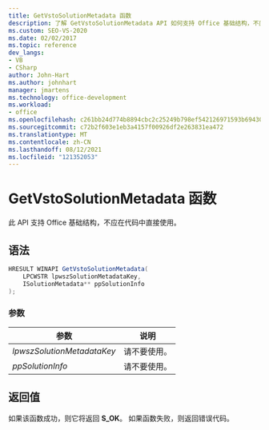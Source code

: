 ```yaml
---
title: GetVstoSolutionMetadata 函数
description: 了解 GetVstoSolutionMetadata API 如何支持 Office 基础结构，不应在代码中直接使用。
ms.custom: SEO-VS-2020
ms.date: 02/02/2017
ms.topic: reference
dev_langs:
- VB
- CSharp
author: John-Hart
ms.author: johnhart
manager: jmartens
ms.technology: office-development
ms.workload:
- office
ms.openlocfilehash: c261bb24d774b8894cbc2c25249b798ef542126971593b69430cc847f1ceddd1
ms.sourcegitcommit: c72b2f603e1eb3a4157f00926df2e263831ea472
ms.translationtype: MT
ms.contentlocale: zh-CN
ms.lasthandoff: 08/12/2021
ms.locfileid: "121352053"
---
```

# <a name="getvstosolutionmetadata-function"></a>GetVstoSolutionMetadata 函数
  此 API 支持 Office 基础结构，不应在代码中直接使用。

## <a name="syntax"></a>语法

```csharp
HRESULT WINAPI GetVstoSolutionMetadata(
    LPCWSTR lpwszSolutionMetadataKey,
    ISolutionMetadata** ppSolutionInfo
);
```

### <a name="parameters"></a>参数

|参数|说明|
|---------------|-----------------|
|*lpwszSolutionMetadataKey*|请不要使用。|
|*ppSolutionInfo*|请不要使用。|

## <a name="return-value"></a>返回值
 如果该函数成功，则它将返回 **S_OK**。 如果函数失败，则返回错误代码。
